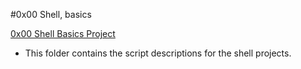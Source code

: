 #0x00 Shell, basics

[0x00 Shell Basics Project](https://alx-intranet.hbtn.io/projects/205)

* This folder contains the script descriptions for the shell projects.